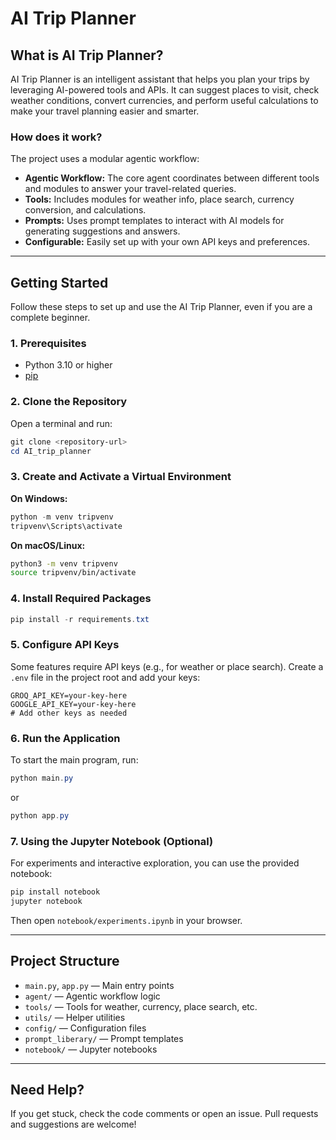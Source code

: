 # AI Trip Planner

## What is AI Trip Planner?

AI Trip Planner is an intelligent assistant that helps you plan your trips by leveraging AI-powered tools and APIs. It can suggest places to visit, check weather conditions, convert currencies, and perform useful calculations to make your travel planning easier and smarter.

### How does it work?

The project uses a modular agentic workflow:
- **Agentic Workflow:** The core agent coordinates between different tools and modules to answer your travel-related queries.
- **Tools:** Includes modules for weather info, place search, currency conversion, and calculations.
- **Prompts:** Uses prompt templates to interact with AI models for generating suggestions and answers.
- **Configurable:** Easily set up with your own API keys and preferences.

---

## Getting Started

Follow these steps to set up and use the AI Trip Planner, even if you are a complete beginner.

### 1. Prerequisites

- Python 3.10 or higher
- [pip](https://pip.pypa.io/en/stable/installation/)

### 2. Clone the Repository

Open a terminal and run:

```powershell
git clone <repository-url>
cd AI_trip_planner
```

### 3. Create and Activate a Virtual Environment

**On Windows:**
```powershell
python -m venv tripvenv
tripvenv\Scripts\activate
```

**On macOS/Linux:**
```sh
python3 -m venv tripvenv
source tripvenv/bin/activate
```

### 4. Install Required Packages

```powershell
pip install -r requirements.txt
```

### 5. Configure API Keys

Some features require API keys (e.g., for weather or place search). Create a `.env` file in the project root and add your keys:

```
GROQ_API_KEY=your-key-here
GOOGLE_API_KEY=your-key-here
# Add other keys as needed
```

### 6. Run the Application

To start the main program, run:

```powershell
python main.py
```

or

```powershell
python app.py
```

### 7. Using the Jupyter Notebook (Optional)

For experiments and interactive exploration, you can use the provided notebook:

```powershell
pip install notebook
jupyter notebook
```
Then open `notebook/experiments.ipynb` in your browser.

---

## Project Structure

- `main.py`, `app.py` — Main entry points
- `agent/` — Agentic workflow logic
- `tools/` — Tools for weather, currency, place search, etc.
- `utils/` — Helper utilities
- `config/` — Configuration files
- `prompt_liberary/` — Prompt templates
- `notebook/` — Jupyter notebooks

---

## Need Help?

If you get stuck, check the code comments or open an issue. Pull requests and suggestions are welcome!
